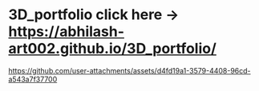 # 3D_portfolio click here -> https://abhilash-art002.github.io/3D_portfolio/

https://github.com/user-attachments/assets/d4fd19a1-3579-4408-96cd-a543a7f37700


